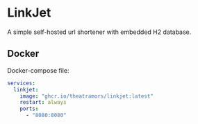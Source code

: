 # LinkJet

A simple self-hosted url shortener with embedded H2 database.

## Docker
Docker-compose file:
```yaml
services:
  linkjet:
    image: "ghcr.io/theatramors/linkjet:latest"
    restart: always
    ports:
      - "8080:8080"
```
